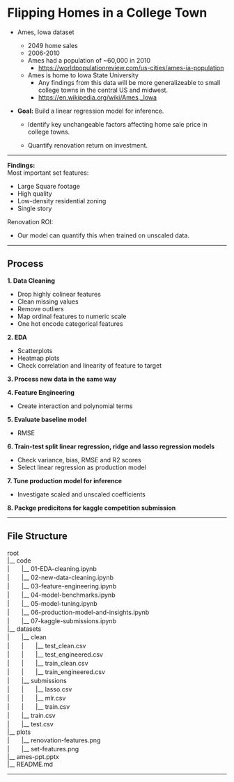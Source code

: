 # Flipping Homes in a College Town

* Ames, Iowa dataset
  * 2049 home sales
  * 2006-2010
  * Ames had a population of ~60,000 in 2010 
    * https://worldpopulationreview.com/us-cities/ames-ia-population
  * Ames is home to Iowa State University
    * Any findings from this data will be more generalizeable to small college towns in the central US and midwest.
    * https://en.wikipedia.org/wiki/Ames,_Iowa 

* **Goal:** Build a linear regression model for inference.
    * Identify key unchangeable factors affecting home sale price in college towns.

    * Quantify renovation return on investment.
---
**Findings:**  
Most important set features:  
* Large Square footage  
* High quality  
* Low-density residential zoning  
* Single story  

Renovation ROI:  
* Our model can quantify this when trained on unscaled data.  

---
## Process
**1. Data Cleaning**  
 * Drop highly colinear features  
 * Clean missing values  
 * Remove outliers  
 * Map ordinal features to numeric scale  
 * One hot encode categorical features  
      
**2. EDA**  
 * Scatterplots  
 * Heatmap plots  
 * Check correlation and linearity of feature to target  
      
**3. Process new data in the same way**  
  
**4. Feature Engineering**  
 * Create interaction and polynomial terms  
  
**5. Evaluate baseline model**  
 * RMSE  
  
**6. Train-test split linear regression, ridge and lasso regression models**  
 * Check variance, bias, RMSE and R2 scores  
 * Select linear regression as production model  
  
**7. Tune production model for inference**  
 * Investigate scaled and unscaled coefficients  
  
**8. Packge predicitons for kaggle competition submission**  

---
## File Structure
root  
|__ code  
|　　|__ 01-EDA-cleaning.ipynb   
|　　|__ 02-new-data-cleaning.ipynb   
|　　|__ 03-feature-engineering.ipynb  
|　　|__ 04-model-benchmarks.ipynb  
|　　|__ 05-model-tuning.ipynb  
|　　|__ 06-production-model-and-insights.ipynb   
|　　|__ 07-kaggle-submissions.ipynb  
|__ datasets  
|　　|__ clean  
|　　|　　|__ test_clean.csv  
|　　|　　|__ test_engineered.csv  
|　　|　　|__ train_clean.csv  
|　　|　　|__ train_engineered.csv  
|　　|__ submissions  
|　　|　　|__ lasso.csv  
|　　|　　|__ mlr.csv  
|　　|　　|__ train.csv  
|　　|__ train.csv  
|　　|__ test.csv  
|__ plots  
|　　|__ renovation-features.png  
|　　|__ set-features.png  
|__ ames-ppt.pptx  
|__ README.md  

---

